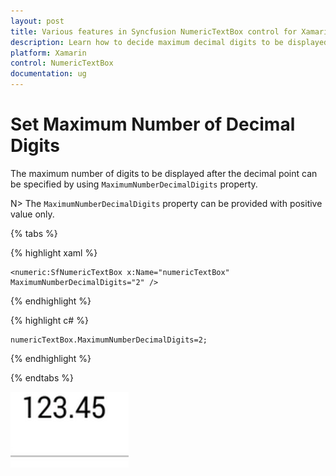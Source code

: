 ```yaml
---
layout: post
title: Various features in Syncfusion NumericTextBox control for Xamarin.Forms
description: Learn how to decide maximum decimal digits to be displayed and nullable value support in NumericTextBox.
platform: Xamarin
control: NumericTextBox
documentation: ug
---
```

# Set Maximum Number of Decimal Digits

The maximum number of digits to be displayed after the decimal point can be specified by using `MaximumNumberDecimalDigits` property. 

N> The `MaximumNumberDecimalDigits` property can be provided with positive value only.

{% tabs %}

{% highlight xaml %}

	<numeric:SfNumericTextBox x:Name="numericTextBox" MaximumNumberDecimalDigits="2" />
	
{% endhighlight %}

{% highlight c# %}

	numericTextBox.MaximumNumberDecimalDigits=2;
  
{% endhighlight %}

{% endtabs %}

![](images/MaximumNumberDecimalDigits.png)

